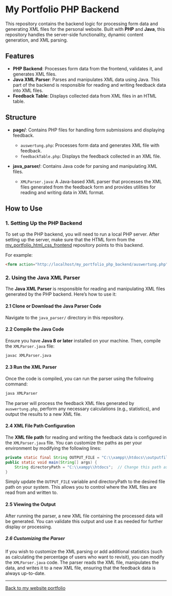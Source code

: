 # My Portfolio PHP Backend

This repository contains the backend logic for processing form data and generating XML files for the personal website. Built with **PHP** and **Java**, this repository handles the server-side functionality, dynamic content generation, and XML parsing.

## Features
- **PHP Backend**: Processes form data from the frontend, validates it, and generates XML files.
- **Java XML Parser**: Parses and manipulates XML data using Java. This part of the backend is responsible for reading and writing feedback data into XML files.
- **Feedback Table**: Displays collected data from XML files in an HTML table.

## Structure
- **page/**: Contains PHP files for handling form submissions and displaying feedback.
  - `auswertung.php`: Processes form data and generates XML file with feedback.
  - `feedbackTable.php`: Displays the feedback collected in an XML file.
  
- **java_parser/**: Contains Java code for parsing and manipulating XML files.
  - `XMLParser.java`: A Java-based XML parser that processes the XML files generated from the feedback form and provides utilities for reading and writing data in XML format.

## How to Use

### 1. Setting Up the PHP Backend

To set up the PHP backend, you will need to run a local PHP server. After setting up the server, make sure that the HTML form from the [my_portfolio_html_css_frontend](https://github.com/jayIsThere/my_portfolio_html_css_frontend) repository points to this backend.

For example:
```html
<form action="http://localhost/my_portfolio_php_backend/auswertung.php" method="POST">
```

### 2. Using the Java XML Parser

The **Java XML Parser** is responsible for reading and manipulating XML files generated by the PHP backend. Here’s how to use it:

#### 2.1 Clone or Download the Java Parser Code

Navigate to the `java_parser/` directory in this repository.

#### 2.2 Compile the Java Code

Ensure you have **Java 8 or later** installed on your machine. Then, compile the `XMLParser.java` file:

```bash
javac XMLParser.java
```

#### 2.3 Run the XML Parser

Once the code is compiled, you can run the parser using the following command:

```bash
java XMLParser
```
The parser will process the feedback XML files generated by `auswertung.php`, perform any necessary calculations (e.g., statistics), and output the results to a new XML file.

#### 2.4 XML File Path Configuration

The **XML file path** for reading and writing the feedback data is configured in the `XMLParser.java` file. You can customize the paths as per your environment by modifying the following lines:

```java
private static final String OUTPUT_FILE = "C:\\xampp\\htdocs\\outputfile.xml";
public static void main(String[] args) {
    String directoryPath = "C:\\xampp\\htdocs";  // Change this path as needed
}
```

Simply update the `OUTPUT_FILE` variable and directoryPath to the desired file path on your system. This allows you to control where the XML files are read from and written to.


#### 2.5 Viewing the Output

After running the parser, a new XML file containing the processed data will be generated. You can validate this output and use it as needed for further display or processing.

##### 2.6 Customizing the Parser

If you wish to customize the XML parsing or add additional statistics (such as calculating the percentage of users who want to revisit), you can modify the `XMLParser.java` code.
The parser reads the XML file, manipulates the data, and writes it to a new XML file, ensuring that the feedback data is always up-to-date.


---
[Back to my website portfolio](https://github.com/JayIsThere/my_portfolio)
